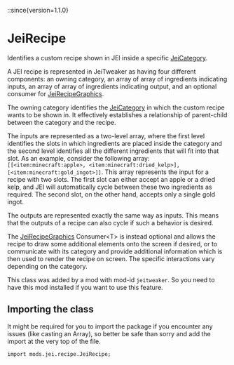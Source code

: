 ::since{version=1.1.0}
# JeiRecipe

Identifies a custom recipe shown in JEI inside a specific [JeiCategory](/mods/JEI/API/Category/JeiCategory).

 A JEI recipe is represented in JeiTweaker as having four different components: an owning category, an array of
 array of ingredients indicating inputs, an array of array of ingredients indicating output, and an optional consumer
 for [JeiRecipeGraphics](/mods/JEI/API/Recipe/JeiRecipeGraphics).

 The owning category identifies the [JeiCategory](/mods/JEI/API/Category/JeiCategory) in which the custom recipe wants to be shown in. It
 effectively establishes a relationship of parent-child between the category and the recipe.

 The inputs are represented as a two-level array, where the first level identifies the slots in which ingredients
 are placed inside the category and the second level identifies all the different ingredients that will fit into that
 slot. As an example, consider the following array:
 `[[<item:minecraft:apple>, <item:minecraft:dried_kelp>], [<item:minecraft:gold_ingot>]]`. This array represents
 the input for a recipe with two slots. The first slot can either accept an apple or a dried kelp, and JEI will
 automatically cycle between these two ingredients as required. The second slot, on the other hand, accepts only a
 single gold ingot.

 The outputs are represented exactly the same way as inputs. This means that the outputs of a recipe can also cycle
 if such a behavior is desired.

 The [JeiRecipeGraphics](/mods/JEI/API/Recipe/JeiRecipeGraphics) Consumer&lt;T&gt; is instead optional and allows the recipe to draw some additional
 elements onto the screen if desired, or to communicate with its category and provide additional information which is
 then used to render the recipe on screen. The specific interactions vary depending on the category.

This class was added by a mod with mod-id `jeitweaker`. So you need to have this mod installed if you want to use this feature.

## Importing the class

It might be required for you to import the package if you encounter any issues (like casting an Array), so better be safe than sorry and add the import at the very top of the file.
```zenscript
import mods.jei.recipe.JeiRecipe;
```


